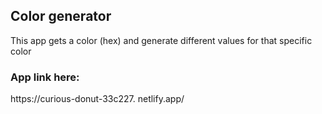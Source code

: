 ## Color generator

This app gets a color (hex) and generate different values for that specific color

### App link here:

https://curious-donut-33c227. netlify.app/
